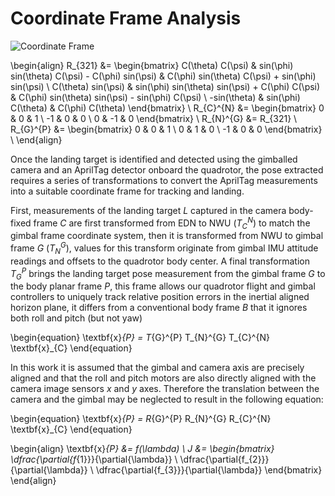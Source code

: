 # Coordinate Frame Analysis

![Coordinate Frame](images/coordinate_frame.png)

\begin{align}
  R_{321} &= \begin{bmatrix}
    C(\theta) C(\psi) &
    sin(\phi) sin(\theta) C(\psi) - C(\phi) sin(\psi) &
    C(\phi) sin(\theta) C(\psi) + sin(\phi) sin(\psi)  \\
    C(\theta) sin(\psi) &
    sin(\phi) sin(\theta) sin(\psi) + C(\phi) C(\psi) &
    C(\phi) sin(\theta) sin(\psi) - sin(\phi) C(\psi) \\
    -sin(\theta) &
    sin(\phi) C(\theta) &
    C(\phi) C(\theta)
  \end{bmatrix} \\
  R_{C}^{N} &= \begin{bmatrix}
    0 & 0 & 1 \\
    -1 & 0 & 0 \\
    0 & -1 & 0
  \end{bmatrix} \\
  R_{N}^{G} &= R_{321} \\
  R_{G}^{P} &= \begin{bmatrix}
    0 & 0 & 1 \\
    0 & 1 & 0 \\
    -1 & 0 & 0
  \end{bmatrix} \\
\end{align}

Once the landing target is identified and detected using the gimballed camera
and an AprilTag detector onboard the quadrotor, the pose extracted requires a
series of transformations to convert the AprilTag measurements into a suitable
coordinate frame for tracking and landing.

First, measurements of the landing target $L$ captured in the camera body-fixed
frame $C$ are first transformed from EDN to NWU ($T_{C}^{N}$) to match the
gimbal frame coordinate system, then it is transformed from NWU to gimbal frame
$G$ ($T_{N}^{G}$), values for this transform originate from gimbal IMU attitude
readings and offsets to the quadrotor body center. A final transformation
$T_{G}^{P}$ brings the landing target pose measurement from the gimbal frame
$G$ to the body planar frame $P$, this frame allows our quadrotor flight and
gimbal controllers to uniquely track relative position errors in the inertial
aligned horizon plane, it differs from a conventional body frame $B$ that it
ignores both roll and pitch (but not yaw)

\begin{equation}
  \textbf{x}_{P} =
    T_{G}^{P}
    T_{N}^{G}
    T_{C}^{N}
    \textbf{x}_{C}
\end{equation}

In this work it is assumed that the gimbal and camera axis are precisely
aligned and that the roll and pitch motors are also directly aligned with the
camera image sensors $x$ and $y$ axes. Therefore the translation between the
camera and the gimbal may be neglected to result in the following equation:

\begin{equation}
  \textbf{x}_{P} =
    R_{G}^{P}
    R_{N}^{G}
    R_{C}^{N}
    \textbf{x}_{C}
\end{equation}

\begin{align}
  \textbf{x}_{P} &= f(\lambda) \\
  J &= \begin{bmatrix}
    \dfrac{\partial{f_{1}}}{\partial{\lambda}} \\
    \dfrac{\partial{f_{2}}}{\partial{\lambda}} \\
    \dfrac{\partial{f_{3}}}{\partial{\lambda}}
  \end{bmatrix}
\end{align}
